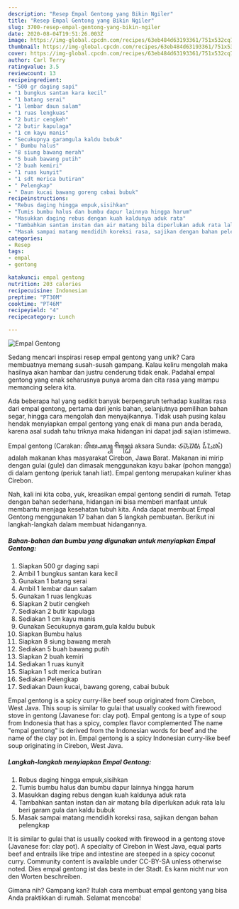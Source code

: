```yaml
---
description: "Resep Empal Gentong yang Bikin Ngiler"
title: "Resep Empal Gentong yang Bikin Ngiler"
slug: 3700-resep-empal-gentong-yang-bikin-ngiler
date: 2020-08-04T19:51:26.003Z
image: https://img-global.cpcdn.com/recipes/63eb484d63193361/751x532cq70/empal-gentong-foto-resep-utama.jpg
thumbnail: https://img-global.cpcdn.com/recipes/63eb484d63193361/751x532cq70/empal-gentong-foto-resep-utama.jpg
cover: https://img-global.cpcdn.com/recipes/63eb484d63193361/751x532cq70/empal-gentong-foto-resep-utama.jpg
author: Carl Terry
ratingvalue: 3.5
reviewcount: 13
recipeingredient:
- "500 gr daging sapi"
- "1 bungkus santan kara kecil"
- "1 batang serai"
- "1 lembar daun salam"
- "1 ruas lengkuas"
- "2 butir cengkeh"
- "2 butir kapulaga"
- "1 cm kayu manis"
- "Secukupnya garamgula kaldu bubuk"
- " Bumbu halus"
- "8 siung bawang merah"
- "5 buah bawang putih"
- "2 buah kemiri"
- "1 ruas kunyit"
- "1 sdt merica butiran"
- " Pelengkap"
- " Daun kucai bawang goreng cabai bubuk"
recipeinstructions:
- "Rebus daging hingga empuk,sisihkan"
- "Tumis bumbu halus dan bumbu dapur lainnya hingga harum"
- "Masukkan daging rebus dengan kuah kaldunya aduk rata"
- "Tambahkan santan instan dan air matang bila diperlukan aduk rata lalu beri garam gula dan kaldu bubuk"
- "Masak sampai matang mendidih koreksi rasa, sajikan dengan bahan pelengkap"
categories:
- Resep
tags:
- empal
- gentong

katakunci: empal gentong 
nutrition: 203 calories
recipecuisine: Indonesian
preptime: "PT30M"
cooktime: "PT46M"
recipeyield: "4"
recipecategory: Lunch

---
```



![Empal Gentong](https://img-global.cpcdn.com/recipes/63eb484d63193361/751x532cq70/empal-gentong-foto-resep-utama.jpg)

Sedang mencari inspirasi resep empal gentong yang unik? Cara membuatnya memang susah-susah gampang. Kalau keliru mengolah maka hasilnya akan hambar dan justru cenderung tidak enak. Padahal empal gentong yang enak seharusnya punya aroma dan cita rasa yang mampu memancing selera kita.

Ada beberapa hal yang sedikit banyak berpengaruh terhadap kualitas rasa dari empal gentong, pertama dari jenis bahan, selanjutnya pemilihan bahan segar, hingga cara mengolah dan menyajikannya. Tidak usah pusing kalau hendak menyiapkan empal gentong yang enak di mana pun anda berada, karena asal sudah tahu triknya maka hidangan ini dapat jadi sajian istimewa.

Empal gentong (Carakan: ꦲꦼꦩ꧀ꦥꦭ꧀ ꦒꦼꦤ꧀ꦛꦺꦴꦁ aksara Sunda: ᮈᮙ᮪ᮕᮜ᮪ ᮍᮨᮔ᮪ᮒᮧᮀ) adalah makanan khas masyarakat Cirebon, Jawa Barat. Makanan ini mirip dengan gulai (gule) dan dimasak menggunakan kayu bakar (pohon mangga) di dalam gentong (periuk tanah liat). Empal gentong merupakan kuliner khas Cirebon.


Nah, kali ini kita coba, yuk, kreasikan empal gentong sendiri di rumah. Tetap dengan bahan sederhana, hidangan ini bisa memberi manfaat untuk membantu menjaga kesehatan tubuh kita. Anda dapat membuat Empal Gentong menggunakan 17 bahan dan 5 langkah pembuatan. Berikut ini langkah-langkah dalam membuat hidangannya.

<!--inarticleads1-->

##### Bahan-bahan dan bumbu yang digunakan untuk menyiapkan Empal Gentong:

1. Siapkan 500 gr daging sapi
1. Ambil 1 bungkus santan kara kecil
1. Gunakan 1 batang serai
1. Ambil 1 lembar daun salam
1. Gunakan 1 ruas lengkuas
1. Siapkan 2 butir cengkeh
1. Sediakan 2 butir kapulaga
1. Sediakan 1 cm kayu manis
1. Gunakan Secukupnya garam,gula kaldu bubuk
1. Siapkan  Bumbu halus
1. Siapkan 8 siung bawang merah
1. Sediakan 5 buah bawang putih
1. Siapkan 2 buah kemiri
1. Sediakan 1 ruas kunyit
1. Siapkan 1 sdt merica butiran
1. Sediakan  Pelengkap
1. Sediakan  Daun kucai, bawang goreng, cabai bubuk


Empal gentong is a spicy curry-like beef soup originated from Cirebon, West Java. This soup is similar to gulai that usually cooked with firewood stove in gentong (Javanese for: clay pot). Empal gentong is a type of soup from Indonesia that has a spicy, complex flavor complemented The name &#34;empal gentong&#34; is derived from the Indonesian words for beef and the name of the clay pot in. Empal gentong is a spicy Indonesian curry-like beef soup originating in Cirebon, West Java. 

<!--inarticleads2-->

##### Langkah-langkah menyiapkan Empal Gentong:

1. Rebus daging hingga empuk,sisihkan
1. Tumis bumbu halus dan bumbu dapur lainnya hingga harum
1. Masukkan daging rebus dengan kuah kaldunya aduk rata
1. Tambahkan santan instan dan air matang bila diperlukan aduk rata lalu beri garam gula dan kaldu bubuk
1. Masak sampai matang mendidih koreksi rasa, sajikan dengan bahan pelengkap


It is similar to gulai that is usually cooked with firewood in a gentong stove (Javanese for: clay pot). A specialty of Cirebon in West Java, equal parts beef and entrails like tripe and intestine are steeped in a spicy coconut curry. Community content is available under CC-BY-SA unless otherwise noted. Dies empal gentong ist das beste in der Stadt. Es kann nicht nur von den Worten beschreiben. 

Gimana nih? Gampang kan? Itulah cara membuat empal gentong yang bisa Anda praktikkan di rumah. Selamat mencoba!
